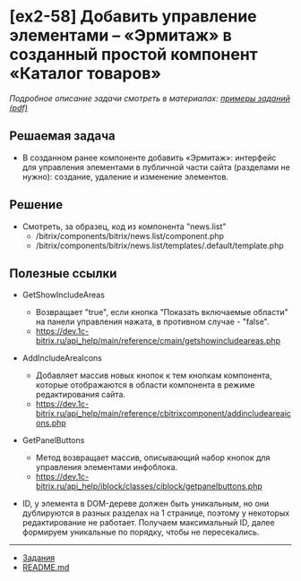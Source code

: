 # [ex2-58] Добавить управление элементами – «Эрмитаж» в созданный простой компонент «Каталог товаров»

*Подробное описание задачи смотреть в материалах: [примеры заданий (pdf)](../pubinfo/Ex2AllType.pdf)*

## Решаемая задача

* В созданном ранее компоненте добавить «Эрмитаж»: интерфейс для управления элементами в публичной части сайта (разделами не нужно): создание, удаление и изменение элементов.

## Решение

* Смотреть, за образец, код из компонента "news.list"
    * /bitrix/components/bitrix/news.list/component.php
    * /bitrix/components/bitrix/news.list/templates/.default/template.php

## Полезные ссылки

* GetShowIncludeAreas
    * Возвращает "true", если кнопка "Показать включаемые области" на панели управления нажата, в противном случае - "false".
    * https://dev.1c-bitrix.ru/api_help/main/reference/cmain/getshowincludeareas.php

* AddIncludeAreaIcons
    * Добавляет массив новых кнопок к тем кнопкам компонента, которые отображаются в области компонента в режиме редактирования сайта.
    * https://dev.1c-bitrix.ru/api_help/main/reference/cbitrixcomponent/addincludeareaicons.php
    
* GetPanelButtons
    * Метод возвращает массив, описывающий набор кнопок для управления элементами инфоблока.
    * https://dev.1c-bitrix.ru/api_help/iblock/classes/ciblock/getpanelbuttons.php

* ID, у элемента в DOM-дереве должен быть уникальным, но они дублируются в разных разделах на 1 странице, поэтому у некоторых редактирование не работает. Получаем максимальный ID, далее формируем уникальные по порядку, чтобы не пересекались.

____
* [Задания](tasks.md)
* [README.md](../../README.md)